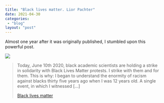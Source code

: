 ```yaml
---
title: "Black lives matter. Lior Pachter"
date: 2021-04-30
categories: 
 - "blog"
layout: "post"
---
```


Almost one year after it was originally published, I stumbled upon this powerful post. 

![](https://liorpachter.files.wordpress.com/2020/06/screen-shot-2020-06-10-at-1.52.39-am.png)

> Today, June 10th 2020, black academic scientists are holding a strike in solidarity with Black Lives Matter protests. I strike with them and for them. This is why: I began to understand the enormity of racism against blacks thirty five years ago when I was 12 years old. A single event, in which I witnessed […]  
> 
> [Black lives matter](https://liorpachter.wordpress.com/2020/06/10/black-lives-matter/)
